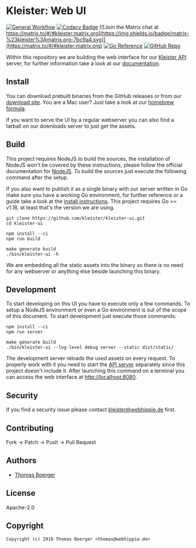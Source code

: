 # Kleister: Web UI

[![General Workflow](https://github.com/kleister/kleister-ui/actions/workflows/general.yml/badge.svg)](https://github.com/kleister/kleister-ui/actions/workflows/general.yml) [![Codacy Badge](https://app.codacy.com/project/badge/Grade/df9689895d604266ab02a3e18a686b0a)](https://www.codacy.com/gh/kleister/kleister-ui/dashboard?utm_source=github.com&utm_medium=referral&utm_content=kleister/kleister-ui&utm_campaign=Badge_Grade) [![Join the Matrix chat at https://matrix.to/#/#kleister:matrix.org](https://img.shields.io/badge/matrix-%23kleister%3Amatrix.org-7bc9a4.svg)](https://matrix.to/#/#kleister:matrix.org) [![Go Reference](https://pkg.go.dev/badge/github.com/kleister/kleister-ui.svg)](https://pkg.go.dev/github.com/kleister/kleister-ui) [![GitHub Repo](https://img.shields.io/badge/github-repo-yellowgreen)](https://github.com/kleister/kleister-ui)

Within this repository we are building the web interface for our
[Kleister API][api] server, for further information take a look at our
[documentation][documentation].

## Install

You can download prebuilt binaries from the GitHub releases or from our
[download site][downloads]. You are a Mac user? Just take a look at our
[homebrew formula][homebrew].

If you want to serve the UI by a regular webserver you can also find a tarball
on our downloads server to just get the assets.

## Build

This project requires NodeJS to build the sources, the installation of NodeJS
won't be covered by these instructions, please follow the official documentation
for [NodeJS][nodejs]. To build the sources just execute the following command
after the setup.

If you also want to publish it as a single binary with our server written in Go
make sure you have a working Go environment, for further reference or a guide
take a look at the [install instructions][golang]. This project requires
Go >= v1.18, at least that's the version we are using.

```console
git clone https://github.com/kleister/kleister-ui.git
cd kleister-ui

npm install --ci
npm run build

make generate build
./bin/kleister-ui -h
```

We are embedding all the static assets into the binary so there is no need for
any webserver or anything else beside launching this binary.

## Development

To start developing on this UI you have to execute only a few commands. To setup
a NodeJS environment or even a Go environment is out of the scope of this
document. To start development just execute those commands:

```console
npm install --ci
npm run server

make generate build
./bin/kleister-ui --log-level debug server --static dist/static/
```

The development server reloads the used assets on every request. To properly
work with it you need to start the [API server][api] separately since this
project doesn't include it. After launching this command on a terminal you can
access the web interface at [http://localhost:8080](http://localhost:8080).

## Security

If you find a security issue please contact
[kleister@webhippie.de](mailto:kleister@webhippie.de) first.

## Contributing

Fork -> Patch -> Push -> Pull Request

## Authors

-   [Thomas Boerger](https://github.com/tboerger)

## License

Apache-2.0

## Copyright

```console
Copyright (c) 2018 Thomas Boerger <thomas@webhippie.de>
```

[api]: https://github.com/kleister/kleister-api
[documentation]: https://kleister.eu
[downloads]: http://dl.kleister.eu/ui
[homebrew]: https://github.com/kleister/homebrew-kleister
[nodejs]: https://nodejs.org/en/download/package-manager/
[golang]: http://golang.org/doc/install.html
